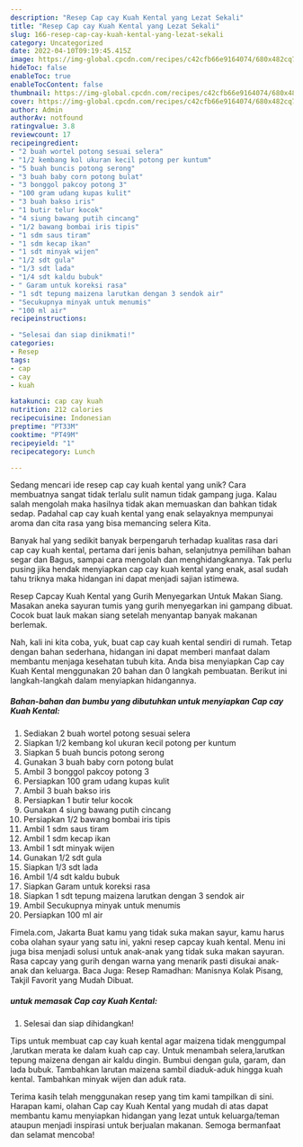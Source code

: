 ```yaml
---
description: "Resep Cap cay Kuah Kental yang Lezat Sekali"
title: "Resep Cap cay Kuah Kental yang Lezat Sekali"
slug: 166-resep-cap-cay-kuah-kental-yang-lezat-sekali
category: Uncategorized
date: 2022-04-10T09:19:45.415Z
image: https://img-global.cpcdn.com/recipes/c42cfb66e9164074/680x482cq70/cap-cay-kuah-kental-foto-resep-utama.jpg
hideToc: false
enableToc: true
enableTocContent: false
thumbnail: https://img-global.cpcdn.com/recipes/c42cfb66e9164074/680x482cq70/cap-cay-kuah-kental-foto-resep-utama.jpg
cover: https://img-global.cpcdn.com/recipes/c42cfb66e9164074/680x482cq70/cap-cay-kuah-kental-foto-resep-utama.jpg
author: Admin
authorAv: notfound
ratingvalue: 3.8
reviewcount: 17
recipeingredient:
- "2 buah wortel potong sesuai selera"
- "1/2 kembang kol ukuran kecil potong per kuntum"
- "5 buah buncis potong serong"
- "3 buah baby corn potong bulat"
- "3 bonggol pakcoy potong 3"
- "100 gram udang kupas kulit"
- "3 buah bakso iris"
- "1 butir telur kocok"
- "4 siung bawang putih cincang"
- "1/2 bawang bombai iris tipis"
- "1 sdm saus tiram"
- "1 sdm kecap ikan"
- "1 sdt minyak wijen"
- "1/2 sdt gula"
- "1/3 sdt lada"
- "1/4 sdt kaldu bubuk"
- " Garam untuk koreksi rasa"
- "1 sdt tepung maizena larutkan dengan 3 sendok air"
- "Secukupnya minyak untuk menumis"
- "100 ml air"
recipeinstructions:

- "Selesai dan siap dinikmati!"
categories:
- Resep
tags:
- cap
- cay
- kuah

katakunci: cap cay kuah 
nutrition: 212 calories
recipecuisine: Indonesian
preptime: "PT33M"
cooktime: "PT49M"
recipeyield: "1"
recipecategory: Lunch

---
```





Sedang mencari ide resep cap cay kuah kental yang unik? Cara membuatnya sangat tidak terlalu sulit namun tidak gampang juga. Kalau salah mengolah maka hasilnya tidak akan memuaskan dan bahkan tidak sedap. Padahal cap cay kuah kental yang enak selayaknya mempunyai aroma dan cita rasa yang bisa memancing selera Kita.





Banyak hal yang sedikit banyak berpengaruh terhadap kualitas rasa dari cap cay kuah kental, pertama dari jenis bahan, selanjutnya pemilihan bahan segar dan Bagus, sampai cara mengolah dan menghidangkannya. Tak perlu pusing jika hendak menyiapkan cap cay kuah kental yang enak,      asal sudah tahu triknya maka hidangan ini dapat menjadi sajian istimewa.














Resep Capcay Kuah Kental yang Gurih Menyegarkan Untuk Makan Siang. Masakan aneka sayuran tumis yang gurih menyegarkan ini gampang dibuat. Cocok buat lauk makan siang setelah menyantap banyak makanan berlemak.






Nah, kali ini kita coba, yuk, buat cap cay kuah kental sendiri di rumah. Tetap dengan bahan sederhana, hidangan ini dapat memberi manfaat dalam membantu menjaga kesehatan tubuh kita. Anda bisa menyiapkan Cap cay Kuah Kental menggunakan 20 bahan dan 0 langkah pembuatan. Berikut ini langkah-langkah dalam menyiapkan hidangannya.

<!--inarticleads1-->

##### Bahan-bahan dan bumbu yang dibutuhkan untuk menyiapkan Cap cay Kuah Kental:

1. Sediakan 2 buah wortel potong sesuai selera
1. Siapkan 1/2 kembang kol ukuran kecil potong per kuntum
1. Siapkan 5 buah buncis potong serong
1. Gunakan 3 buah baby corn potong bulat
1. Ambil 3 bonggol pakcoy potong 3
1. Persiapkan 100 gram udang kupas kulit
1. Ambil 3 buah bakso iris
1. Persiapkan 1 butir telur kocok
1. Gunakan 4 siung bawang putih cincang
1. Persiapkan 1/2 bawang bombai iris tipis
1. Ambil 1 sdm saus tiram
1. Ambil 1 sdm kecap ikan
1. Ambil 1 sdt minyak wijen
1. Gunakan 1/2 sdt gula
1. Siapkan 1/3 sdt lada
1. Ambil 1/4 sdt kaldu bubuk
1. Siapkan  Garam untuk koreksi rasa
1. Siapkan 1 sdt tepung maizena larutkan dengan 3 sendok air
1. Ambil Secukupnya minyak untuk menumis
1. Persiapkan 100 ml air


Fimela.com, Jakarta Buat kamu yang tidak suka makan sayur, kamu harus coba olahan syaur yang satu ini, yakni resep capcay kuah kental. Menu ini juga bisa menjadi solusi untuk anak-anak yang tidak suka makan sayuran. Rasa capcay yang gurih dengan warna yang menarik pasti disukai anak-anak dan keluarga. Baca Juga: Resep Ramadhan: Manisnya Kolak Pisang, Takjil Favorit yang Mudah Dibuat. 

<!--inarticleads2-->

#####  untuk memasak Cap cay Kuah Kental:


1. Selesai dan siap dihidangkan!

Tips untuk membuat cap cay kuah kental agar maizena tidak menggumpal ,larutkan merata ke dalam kuah cap cay. Untuk menambah selera,larutkan tepung maizena dengan air kaldu dingin. Bumbui dengan gula, garam, dan lada bubuk. Tambahkan larutan maizena sambil diaduk-aduk hingga kuah kental. Tambahkan minyak wijen dan aduk rata. 

Terima kasih telah menggunakan resep yang tim kami tampilkan di sini. Harapan kami, olahan Cap cay Kuah Kental yang mudah di atas dapat membantu kamu menyiapkan hidangan yang lezat untuk keluarga/teman ataupun menjadi inspirasi untuk berjualan makanan. Semoga bermanfaat dan selamat mencoba!
